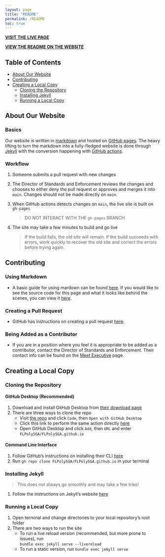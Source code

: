```yaml
---
layout: page
title: "README"
permalink: /README
toc: true
---
```


[**VISIT THE LIVE PAGE**](https://flpolysga.github.io)

[**VIEW THE README ON THE WEBSITE**](https://flpolysga.github.io/README)

## Table of Contents

- [About Our Website](#about-our-website)
- [Contributing](#contributing)
- [Creating a Local Copy](#creating-a-local-copy)
  - [Cloning the Repository](#cloning-the-repository)
  - [Installing Jekyll](#installing-jekyll)
  - [Running a Local Copy](#running-a-local-copy)

## About Our Website

### Basics

Our website is written in [markdown](https://www.markdownguide.org/getting-started/) and hosted on [GitHub pages](https://pages.github.com). The heavy lifting to turn the markdown into a fully-fledged website is done through [Jekyll](https://jekyllrb.com) with the conversion happening with [GitHub actions](https://github.com/features/actions).

### Workflow

1. Someone submits a pull request with new changes

2. The Director of Standards and Enforcement reviews the changes and chooses to either deny the pull request or approves and merges it into `main`. Changes should not be made directly on `main`.

3. When GitHub actions detects changes on `main`, the live site is built on `gh-pages`

   > DO NOT INTERACT WITH THE `gh-pages` BRANCH

4. The site may take a few minutes to build and go live

   > If the build fails, the old site will remain. If the build succeeds with errors, work quickly to recover the old site and correct the errors before trying again.

## Contributing

### Using Markdown

- A basic guide for using mardown can be found [here](https://www.markdownguide.org/basic-syntax/). If you would like to see the source code for this page and what it looks like behind the scenes, you can view it [here](https://raw.githubusercontent.com/FLPolySGA/FLPolySGA.github.io/main/README).

### Creating a Pull Request

- GitHub has instructions on creating a pull request [here](https://docs.github.com/en/pull-requests/collaborating-with-pull-requests/proposing-changes-to-your-work-with-pull-requests/creating-a-pull-request).

### Being Added as a Contributor

- If you are in a position where you feel it is appropriate to be added as a contributor, contact the Director of Standards and Enforcement. Their contact info can be found on the [Meet Executive](https://flpolysga.github.io/AboutSGA/MeetExecutive/) page.

## Creating a Local Copy

### Cloning the Repository

#### GitHub Desktop (Recommended)

1. Download and install GitHub Desktop from [their download page](https://desktop.github.com)
2. There are three ways to clone the repo
   - Visit [the repo](https://github.com/FLPolySGA/FLPolySGA.github.io) and click `Code`, then `Open with GitHub Desktop`
   - Click this link to perform the same action directly <a href="x-github-client://openRepo/https://github.com/FLPolySGA/FLPolySGA.github.io">here</a>
   - Open GitHub Desktop and click `Add`, then `URL` and enter `FLPolySGA/FLPolySGA.github.io`

#### Command Line Interface

1. Follow GitHub’s instructions on installing their CLI [here](https://cli.github.com)
2. Run `gh repo clone FLPolySGA/FLPolySGA.github.io` in your terminal

### Installing Jekyll

> This does not always go smoothly and may take a few tries!

1. Follow the instructions on Jekyll’s website [here](https://jekyllrb.com/docs/)

### Running a Local Copy

1. Open terminal and change directories to your local repository’s root folder
2. There are two ways to run the site
   - To run a live reload version (recommended, but more prone to issues), run <br>`bundle exec jekyll serve --livereload`
   - To run a static version, run `bundle exec jekyll serve`